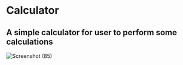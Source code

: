 # Calculator
## A simple calculator for user to perform some calculations
![Screenshot (85)](https://user-images.githubusercontent.com/102857782/230222556-b902c5aa-1dcd-4a91-8d9a-7a6d316ea4ba.png)
